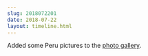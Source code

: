```yaml
---
slug: 2018072201
date: 2018-07-22
layout: timeline.html
---
```


Added some Peru pictures to the [photo gallery](../snapshots). 
